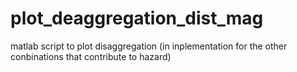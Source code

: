 # plot_deaggregation_dist_mag
matlab script to plot disaggregation (in inplementation for the other conbinations that contribute to hazard)
